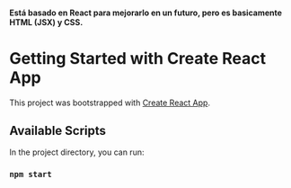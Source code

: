 #### Está basado en React para mejorarlo en un futuro, pero es basicamente HTML (JSX) y CSS.

# Getting Started with Create React App

This project was bootstrapped with [Create React App](https://github.com/facebook/create-react-app).

## Available Scripts

In the project directory, you can run:

### `npm start`




